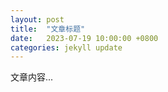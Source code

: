 ```yaml
---  
layout: post  
title:  "文章标题"  
date:   2023-07-19 10:00:00 +0800  
categories: jekyll update  
---  
```

  
文章内容...
